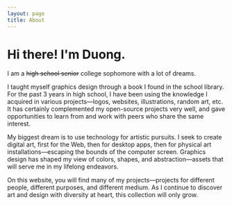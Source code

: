 ```yaml
---
layout: page
title: About
---
```


# Hi there! I'm Duong.

I am a ~~high school senior~~ college sophomore with a lot of dreams.

I taught myself graphics design through a book I found in the school library.
For the past 3 years in high school, I have been using the knowledge I acquired
in various projects&mdash;logos, websites, illustrations, random art, etc. It
has certainly complemented my open-source projects very well, and gave
opportunities to learn from and work with peers who share the same interest.

My biggest dream is to use technology for artistic pursuits. I seek to create
digital art, first for the Web, then for desktop apps, then for physical art
installations&mdash;escaping the bounds of the computer screen. Graphics design
has shaped my view of colors, shapes, and abstraction&mdash;assets that will
serve me in my lifelong endeavors.

On this website, you will find many of my projects&mdash;projects for different
people, different purposes, and different medium. As I continue to discover art
and design with diversity at heart, this collection will only grow.
